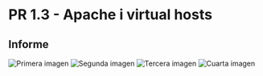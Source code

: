 # PR 1.3 - Apache i virtual hosts
## Informe
![Primera imagen](http://url/to/img.png)
![Segunda imagen](http://url/to/img.png)
![Tercera imagen](http://url/to/img.png)
![Cuarta imagen](http://url/to/img.png)